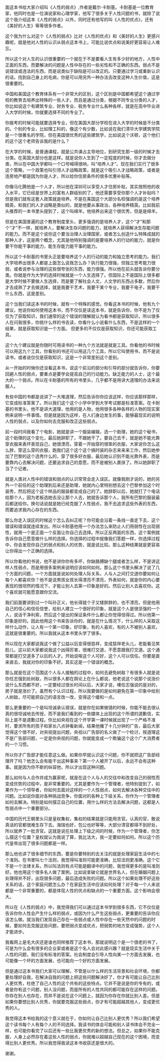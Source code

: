面这本书给大家介绍叫《人性的弱点》,作者是戴尔·卡耐基。卡耐基是一位教育家，他同时也是一位演说家和心理学家，他写了很多关于人性问题的书，就除了说这个我介绍这本《人性的弱点》以外，同时还有他写的叫《人性的优点》，还有《美好的人生》等等很多作者。

这个我为什么对这个《人性的弱点》比对《人性的优点》和《美好的人生》更感兴趣呢，就是他对人性的认识从弱点这本书上，可能比说优点和说美好更容易让人难忘。

所以这个对人生的认识很重要的一个就在于不是要看人生有多少好的地方，人性中正面的东西，而要解决的问题是人性中存在的一些劣性和不正确的东西。弱点不是说错误或违法的东西，而是说类似于缺陷是可以改正的。只要通过学习或重新认识的话，找到自己身上的毛病，你是可以用另外一种办法去改变这种人生价值，这是很重要的。

中国和美国这个教育体系有一个非常大的区别，这个区别是中国都希望这个通过学校的教育去培养出特殊的一些人才。而且是通过分类，根据不同专业分类的人才，你比如说这个有建筑专业、财务专业、税务专业什么各种各样，就是在高中毕业进入大学的时候，你就要选择不同的专业了。

你报考的时候可能就要选择专业，但在美国大部分学校在进入大学的时候是不分类的。个别的专业，比如理工科的，像这个有少数，比如说在我们清华大学建筑学院是一个很著名的学院，但在美国很优秀的这些建筑学，比如说这个沃顿，这个他们的这个这个老师告诉我的是什么？

在大学的时候，是普通课程，就是公共课占主导地位，到研究生那一级的时候才去分类。在英国大部分也是这样。就是说你人生到了一定程度的时候，你才去做分类，所以在中国大学都叫一个口号喊得很响，叫“培养人才”。现在我们实行了很多这个策略，一个政策也叫引领人才战略政策，就是这个吸引人才战略政策，或者是连房地产都是因为你是人才，所以给你住房条件的很多优惠补贴等。

你像马化腾他是一个人才，所以他在深圳可以享受人才住房补贴，其实按照他的收入水平，它已经是世界上的富有人群级别的了，他还需要享受你那个人才补贴吗？但是我们就有这套人政策就是培养。不是在美国这个大部分名校强调的是这个培养精英，和我们的人才战略是类似的，就是他要从事政治，各种培养精英。比如我前头推荐的一本书里头提到了，这个叫绵羊。他培养出来这个很优秀，但是是绵羊。

但是在美国普遍的这个教育制度里头，更多强调的是培养人才，这个“才”和那个“才”不一样，就培养人，要解决生存问题的能力，就培养人获得解决生存能问题的能力。而不是这个说你这个要当治理人治理国家，或者怎么创造什么特殊成就的那种人才，这是两个概念，尤其是他特别强调的是要培养人的行动的能力，就是你要干你能干事的能力，能生存能力能干事的能力。

所以这个卡耐基的书里头正是要培养这个人的行动的能力和独立思考的能力。我们大学培养出很多人都是上面怎么说我怎么办？执行能力很强，但独立思考能力很弱，或者说参与治理的这些很夸张的东西，能力很强。所以他在前头就告诉你要分类。你就是作为大学的选择时候就是一个人生选择了。但国际上不是国际上很多都是大学时候不要做人生选择，而是要了解社会人文，人文学的东西占多数，然后你才去成熟了才去做选择，就是我要干艺术，我要干某个专业，我要干电子，我要干什么东西，这是差别。

这个当我们读这本书的时候，就有一个特殊的感觉。你看这本书的时候，他有九个建议，他说你如何使用这本书，而不仅仅是读这本书，就是告诉你，你不是为了仅仅为了获取知识，我们通常的这个错误的理解就认为看书都是获取知识，所以很多人在问我很多，你挑什么样的书去读，你看什么小说看什么东西，不是这样的一个结果，就是获取知识是一个方面。 
但更多的不仅仅是获取知识，你还可能获取工具。

这个九个建议就是你随时可用读书的一种九个方法就是就是工具。你看他的书时候可以用这九个工具，你看别的书还可以用这几个工具，所以它叫使用书，而不是说读书，或者说仅仅是获取知识，这是一个非常差别这个差别。

从一开始的时候你还没看这本书，说这个前沿的部分和引导的部分就告诉你，你要回避人性的弱点，要重点是要学会提高自己的行动能力。缺乏能力的人士，这个最大的一个弱点。所以在卡耐基的所有的书里头，几乎都不是用讲大道理的办法来说服人。

有些中国的书都是说讲了一大堆道理，然后告诉你你应该这样，你应该那样那样，它变成标准答案了。所以我们这个这个小学中学到大学考试都是标准答案。在卡耐基的书里头，他不是讲大道理，他用的是人物，他用很多各种各样的人物的现实案例来说明一件事情。但是就是因为这样，在人们身边发生的事，能够最现实的说明人性的弱点，以及你如何去克服和改正这些弱点。

前一段时间我看了个电影，她就是讲一个服装编辑，选一个助理，她的这个秘书，这个助理的这个变化，最后她辞职了，不跟她干了。要自己去干，就是她不能光靠穿衣服来表坏表现自己，她很漂亮，穿着一开始穿的很笨的衣服，大家说你怎么这么胖，穿这么穿的衣服，跑我们这个这个这个搞时装的杂志来来来工作，然后她参加了巴黎的这个选秀什么的，穿了很多好衣服，最后她认识到不能光靠外表，而是要靠内心去解决问题，还要追求自己的意愿，而不是被别人裹挟了。所以她辞职了当了个记者。

就是人类对人性中的错误和弱点的认识常常会走入误区。就像我刚才说的，她的另外一个前任的这个助理到后来还是助理，她就内心里特别想去这个巴黎参加这个时装秀，然后把这个这个样品的服装都变成自己的了。她辞职以后，她就打了个电话给那个人，因为老板选她去没让那个人去，她就告诉那个人，我所有巴黎的服装最后都送给你。换句话说就是她已经克服了人性弱点，我不去追求这些外表的东西，而要追求我内心存在的东西。

那么你走入误区的时候这个怎么去纠正呢？你可能会沿着一条线一直走下去，这个错误和错误就连续发出。所以卡耐基他用一个办法怎么来防止人们用弱性在出现弱性，就用一个是正面一个反面让你自己去选择。所以正反两面的东西，这个案例就告诉你自己愿意做什么样的选择。你选择的过程中就像我们答题一样，你选择过程中，你会发现你自己的弱点和别人的优势，就是说比较。那么这种结果就是更容易让你得出一个正确的选择。

所以你看他的书说，他不是讲你你有多坏，你缺胳膊缺个腿或者怎么样，不是讲这样人性弱点，而是用很多案例来说明应该如何如何。那么这个书里头解决了说了几个方面的问题，一个方面就是说如何处理人际关系，人与人之间打交道你要如何让每个人都喜欢你？他不是说男孩女孩长得漂亮不漂亮，外表如何，就是你的内心要表现的很坦然的情况下，才能让别人去第一印象是好的。然后让别人去喜欢你。这个喜欢就可能愿意跟你交流。

我们前面要讲到过一个叫孙正义，他长得就个子又矮胖胖的，也不漂亮，但是他用自己的信心和信任信誉，给别人建立一个很好的印象，就是这个人是很坚强的一个人，说话干净利索，然后这个提出的保证条件什么都让你觉得信得过。所以他第一印象是好的。因此他用这个书来告诉你的，就是在什么情况下，什么样的人采取这样什么动作，让人有一个第一印象，好印象，有的人喜欢，有的人不被别人喜欢，这就是很重要的。所以我就从这本书里头学了很多。

所以现在大家都说我这个做了公益以后变得很慈祥，变成慈祥老头儿，老能看见笑脸儿，这以前大家都说我这个凶得厉害，很难打交道，不愿意跟我打交道。这个通常都是打交道多了以后的人才。开始说唉这个人可好，这个人可以信任。你要是直来直去，我就对你的印象不好。其实这是一个错误的概念。

那么就是在这个范围这个人与人接触的过程中，如何去避免树敌？有很多人就是说你任志强到处树敌，所以很多人都在舆论上在什么都说，他老说这个说那个说涨价说什么东西都不好，一定要经过很长时间以后，大家才说，噢任志强说的是对的，房子就是涨价了。虽然有个认识过程，所以我要做的是如何避免在第一印象中给别人树敌，尽可能把自己的语言改一改，变得这个缓和一点。

那么更重要的一个是叫坦诚承认错误，就是你在如果做错的时候，你能不能去很认真的很坦诚地去传授，而不是我们看到的一些媒体上出现的这个所谓的道歉信，实际上是不是道歉过程。你比如央视在这个开学第一课时候就出现了一个严格不准时，要求所有的孩子和家长八点钟看新闻，结果他播了十几分钟的广告，最后大家觉得这个很不好，对央视提出问题，央视以广告部的名义做了一个检讨，按道理这不是广告部问题，一定是你央视的问题，你就能变成一个欺骗这个这个广大消费者的一个习惯。

所以你才广告部才能任意这么做。如果你早就认识这个问题，你不就把这广告部经理开了吗？他怎么会有能干出这种事来？第一个人被开了以后，永远不会有这种事。就是因为你不断的纵容他，所以才出现这种问题。

那么如何与人合作并成为赢家呢，就是在这个人与人的交往中和改变自己的弱性而变成优势的过程中，是非常重要的。尤其是要作为一个管理者，他特别提到了，如果作为一个领导者，你如何去面对这样的一个人性弱点，如何去解决各种交往中的问题。比如说你面对各种挑战竞争，你面对的各种上下级关系，你作为一个管理者如何去解决。特别是如何摆正自己的位置，用什么样的方法去解决问题，这都是人性弱点中一个重要部分。

中国的历代王朝里头只是皇权集权，集权的结果就是只能用贪官。认真的官，敢说真话的官都很难生存下去。海瑞也好，包公也好等等，大部分清官都得不到好处，所以就养了一批贪官。这就是说在处理上下级之间的时候，作为一个管理者，你怎么摆这个位置？皇权就认为我说了算，我比法大，我一定要如何如何。所以这个历代皇帝出现了很多问题都是一样。

那么他也讲了很多细节的东西，要是你要特别的去关注的就是处理家庭生活中的七个准则。在书里叫七个法则，我觉得叫准则可能更准确，比较法则更准确。这个它不是一个法律关系，所以叫法则有点可能是翻译中的问题，我觉得更多的是叫准则好。他也用这个很多名人做了案例，比如说拿破仑就是世界名人，但在婚姻问题上处理得并不好，出现很多问题，最后造成失败的问题。所以这个如果处理不好这些关系的话，这个家庭问题怎么办？在家庭生活中应该如何处理？对于每一个人来说都是一个非常重要的，都是体现人性的优点和缺点的一个重要方面。这个影响会很大。

所以在《人性的弱点》中，我觉得我们可以通过这本书学到很多东西，它不仅仅是告诉你你人性会产生什么样的弱点，或因为什么产生这些弱点，更重要的告诉你应该怎么做。就当我们发现自己存在一些弱点或人性中存在一些天然中的问题的时候，要如何去克服这些问题，要把弱点变成优点，把弱势的地方变成强势，这个人才能进步。

我看网上是毛大庆还是谁也同样推荐了这本书，那就说明这个是一个很老的书了，可是为什么会有很多的企业家或者是这个名人会对此感兴趣？就是现实生活中关于人性的问题，我们没有标准的答案。社会制度会引导人性向某一个方面去发展，也可能像一个坏的方面发展，也可能向一个好的方面发展。

但是通过这本书我们大家可以理解，不管是以什么样的生活背景和社会环境，你都要处理好自我，在解决自我的问题上把这些问题解决好了，你才有可能让自己比别人更优秀，杜绝了自己人性的这个共有的这些特点。它并不是说是你的专有的，或者是你有这个问题，别人没问题，而是所有的人性共同的都可能存在这样的问题。你存在别人也存在，而并不是说在这个问题上，就因为你存在你就比别人差。但是如果你要想比别人优秀，你就要克服这些弱点，你才有可能超越其他人，变成更优秀的人。

我觉得这本书给我的这个意义就在于，你如何让自己比别人更优秀？所以我们希望这个读书每个人有每个人的不同选择。我读书的体会可能和别人读书体会不完全一样，也可能你看完了以后还有一些比我更优秀的新的想法。但总之，如果你不能克服，人身上必然存在着这些人性的弱点，你就难以超越自己现在的这个困境，而变得比别人更优秀。所以我觉得我读这本书收获还是很大的。

谢谢。